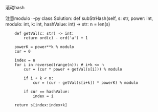 
滚动hash

注意modulo
···py
class Solution:
    def subStrHash(self, s: str, power: int, modulo: int, k: int, hashValue: int) -> str:
        n = len(s)
        
        def getVal(c: str) -> int:
            return ord(c) - ord('a') + 1
        
        powerK = power**k % modulo
        cur = 0
        
        index = n
        for i in reversed(range(n)): # i+k <= n
            cur = (cur * power + getVal(s[i])) % modulo
            
            if i + k < n:
                cur = (cur - getVal(s[i+k]) * powerK) % modulo
            
            if cur == hashValue:
                index = i
            
        return s[index:index+k]
```